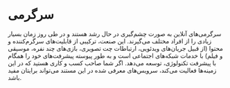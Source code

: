 # سرگرمی
سرگرمی‌های آنلاین به صورت چشم‌گیری در حال رشد هستند و در طی روز زمان بسیار زیادی را از افراد مختلف می‌گیرند. این صنعت، ترکیبی از قابلیت‌های سرگرم‌کننده و محتوا (از قبیل جریان‌های ویدئویی، ارتباطات چت تصویری، بازی‌های چند نفره، موسیقی و فیلم) با خدمات شبکه‌های اجتماعی است و به طور پیوسته پیشرفت‌های خود را همگام با پیشرفت تکنولوژی، توسعه می‌دهد.
اگر شما صاحب کسب و کاری هستید که در این زمینه‌ها فعالیت می‌کند، سرویس‌های معرفی شده در این مستند می‌تواند برایتان مفید باشد.
<div class="box-end">
</div>